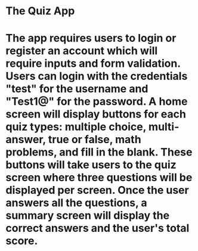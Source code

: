 # The Quiz App

# The app requires users to login or register an account which will require inputs and form validation. Users can login with the credentials "test" for the username and "Test1@" for the password. A home screen will display buttons for each quiz types: multiple choice, multi-answer, true or false, math problems, and fill in the blank. These buttons will take users to the quiz screen where three questions will be displayed per screen. Once the user answers all the questions, a summary screen will display the correct answers and the user's total score. 
